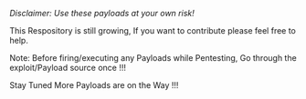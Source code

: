 
*Disclaimer: Use these payloads at your own risk!*

This Respository is still growing, If you want to contribute please feel free to help.

Note: Before firing/executing any Payloads while Pentesting, Go through the exploit/Payload source once !!!

Stay Tuned More Payloads are on the Way !!!

